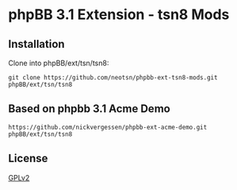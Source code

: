 # phpBB 3.1 Extension - tsn8 Mods

## Installation

Clone into phpBB/ext/tsn/tsn8:

    git clone https://github.com/neotsn/phpbb-ext-tsn8-mods.git phpBB/ext/tsn/tsn8
    
## Based on phpbb 3.1 Acme Demo

    https://github.com/nickvergessen/phpbb-ext-acme-demo.git phpBB/ext/tsn/tsn8


## License

[GPLv2](license.txt)

